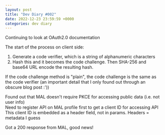 ```yaml
---
layout: post
title: "Dev Diary #002"
date: 2022-12-23 23:59:59 +0000
categories: dev diary
---
```

Continuing to look at OAuth2.0 documentation  

The start of the process on client side:  
1. Generate a code verifier, which is a string of alphanumeric characters  
2. Hash this and it becomes the code challenge. Then SHA-256 and base64 URL encode the resulting hash.

If the code challenge method is "plain", the code challenge is the same as the code verifier (an important detail that I only found out through an obscure blog post :'))

Found out that MAL doesn't require PKCE for accessing public data (i.e. not user info)  
Need to register API on MAL profile first to get a client ID for accessing API  
This client ID is embedded as a header field, not in params. Headers = metadata I guess

Got a 200 response from MAL, good news!
